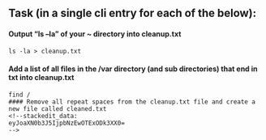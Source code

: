 ## Task (in a single cli entry for each of the below):

#### Output “ls –la” of your ~ directory into cleanup.txt
```console
ls -la > cleanup.txt
```
#### Add a list of all files in the /var directory (and sub directories) that end in txt into cleanup.txt
```console
find /
#### Remove all repeat spaces from the cleanup.txt file and create a new file called cleaned.txt
<!--stackedit_data:
eyJoaXN0b3J5IjpbNzEwOTExODk3XX0=
-->
